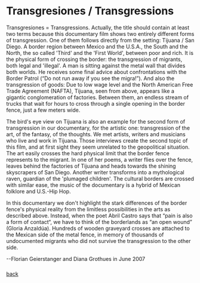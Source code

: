 
# Transgresiones / Transgressions

Transgresiones = Transgressions. Actually, the title should contain at least two terms because this documentary film shows two entirely different forms of transgression. One of them follows directly from the setting: Tijuana / San Diego. A border region between Mexico and the U.S.A., the South and the North, the so called 'Third' and the 'First World', between poor and rich. It is the physical form of crossing the border: the transgression of migrants, both legal and 'illegal'. A man is sitting against the metal wall that divides both worlds. He receives some final advice about confrontations with the Border Patrol (“Do not run away if you see the migra!”). And also the transgression of goods: Due to low wage level and the North American Free Trade Agreement (NAFTA), Tijuana, seen from above, appears like a gigantic conglomeration of factories. Between them, an endless stream of trucks that wait for hours to cross through a single opening in the border fence, just a few meters wide.

The bird's eye view on Tijuana is also an example for the second form of transgression in our documentary, for the artistic one: transgression of the art, of the fantasy, of the thoughts. We met artists, writers and musicians who live and work in Tijuana. Those interviews create the second topic of this film, and at first sight they seem unrelated to the geopolitical situation. The art easily crosses the hard physical limit that the border fence represents to the migrant. In one of her poems, a writer flies over the fence, leaves behind the factories of Tijuana and heads towards the shining skyscrapers of San Diego. Another writer transforms into a mythological raven, guardian of the 'plumaged children'. The cultural borders are crossed with similar ease, the music of the documentary is a hybrid of Mexican folklore and U.S.-Hip Hop.

In this documentary we don't highlight the stark differences of the border fence's physical reality from the limitless possibilities in the arts as described above. Instead, when the poet Abril Castro says that “pain is also a form of contact“, we have to think of the borderlands as “an open wound” (Gloria Anzaldúa). Hundreds of wooden graveyard crosses are attached to the Mexican side of the metal fence, in memory of thousands of undocumented migrants who did not survive the transgression to the other side.

--Florian Geierstanger and Diana Grothues in June 2007

##### 

[back](/en/tijuana)
